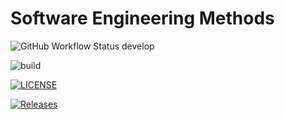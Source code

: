 # Software Engineering Methods
![GitHub Workflow Status develop](https://img.shields.io/github/workflow/status/PaPaMyintAung03/sem/master.yml/develop?style=flat-square)

![build](https://github.com/PaPaMyintAung03/sem/actions/workflows/master.yml/badge.svg)

[![LICENSE](https://img.shields.io/github/license/PaPaMyintAung03/sem.svg?style=flat-square)](https://github.com/PaPaMyintAung03/sem/blob/master/LICENSE)

[![Releases](https://img.shields.io/github/release/PaPaMyintAung03/sem/all.svg?style=flat-square)](https://github.com/PaPaMyintAung03/sem/releases)
